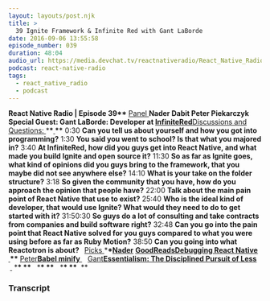 ```yaml
---
layout: layouts/post.njk
title: >
  39 Ignite Framework & Infinite Red with Gant LaBorde
date: 2016-09-06 13:55:58
episode_number: 039
duration: 48:04
audio_url: https://media.devchat.tv/reactnativeradio/React_Native_Radio_Episode_39.mp3
podcast: react-native-radio
tags:
  - react_native_radio
  - podcast
---
```


**React Native Radio | Episode 39\*\*** <u>Panel </u>**Nader Dabit Peter Piekarczyk Special Guest: Gant LaBorde: Developer at [InfiniteRed](https://infinite.red/)**<u>Discussions and Questions: </u> \***\*<u> </u>\*\*** 0:30 **Can you tell us about yourself and how you got into programming?** 1:30 **You said you went to school? Is that what you majored in?** 3:40 **At InfiniteRed, how did you guys get into React Native, and what made you build Ignite and open source it?** 11:30 **So as far as Ignite goes, what kind of opinions did you guys bring to the framework, that you maybe did not see anywhere else?** 14:10 **What is your take on the folder structure?** 3:18 **So given the community that you have, how do you approach the opinion that people have?** 22:00 **Talk about the main pain point of React Native that use to exist?** 25:40 **Who is the ideal kind of developer, that would use Ignite? What would they need to do to get started with it?** 31:50:30 **So guys do a lot of consulting and take contracts from companies and build software right?** 32:48 **Can you go into the pain point that React Native solved for you guys compared to what you were using before as far as Ruby Motion?** 38:50 **Can you going into what Reactotron is about? &nbsp;** <u>Picks </u> \***\*<u>Nader</u>** [**<u>GoodReads</u>**](https://www.goodreads.com)[**<u>Debugging React Native</u>**](https://medium.com/reactnativeacademy/debugging-react-native-applications-6bff3f28c375#.i9wzwnyao) **<u> </u>\*\*** <u>Peter</u>**[**<u>Babel minify</u>**](https://github.com/babel/babili)**<u> </u> **&nbsp;** <u>Gant</u>**[**<u>Essentialism: The Disciplined Pursuit of Less</u>**](https://www.amazon.com/Essentialism-Disciplined-Pursuit-Greg-McKeown/dp/0804137382)&nbsp; &nbsp;**<u> </u> \***\*&nbsp;\*\*** &nbsp; \***\*&nbsp;\*\*** &nbsp; \***\*&nbsp;\*\*** &nbsp;\*\*&nbsp;

### Transcript
